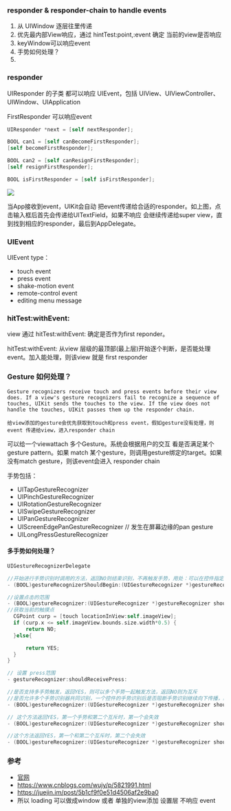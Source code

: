 ### responder & responder-chain to handle events

1. 从 UIWindow 逐层往里传递
2. 优先最内部View响应，通过 hintTest:point,:event 确定 当前的view是否响应
3. keyWindow可以响应event
4. 手势如何处理？
5. 

### responder

UIResponder 的子类 都可以响应 UIEvent，包括 UIView、UIViewController、UIWindow、UIApplication

FirstResponder 可以响应event

``` Swift
UIResponder *next = [self nextResponder];

BOOL can1 = [self canBecomeFirstResponder];
[self becomeFirstResponder];

BOOL can2 = [self canResignFirstResponder];
[self resignFirstResponder];

BOOL isFirstResponder = [self isFirstResponder];
```

![](https://docs-assets.developer.apple.com/published/7c21d852b9/f17df5bc-d80b-4e17-81cf-4277b1e0f6e4.png)

当App接收到event，UIKit会自动 把event传递给合适的responder。如上图，点击输入框后首先会传递给UITextField，如果不响应 会继续传递给super view，直到找到相应的responder，最后到AppDelegate。

### UIEvent
UIEvent type：
- touch event
- press event
- shake-motion event
- remote-control event
- editing menu message

### hitTest:withEvent:

view 通过 hitTest:withEvent: 确定是否作为first reponder。

hitTest:withEvent: 从view 层级的最顶部(最上层)开始逐个判断，是否能处理event。加入能处理，则该view 就是 first responder

### Gesture 如何处理？

```
Gesture recognizers receive touch and press events before their view does. If a view's gesture recognizers fail to recognize a sequence of touches, UIKit sends the touches to the view. If the view does not handle the touches, UIKit passes them up the responder chain. 

给view添加的gesture会优先获取到touch和press event，假如gesture没有处理，则event 传递给view，进入responder chain

```

可以给一个viewattach 多个Gesture。系统会根据用户的交互 看是否满足某个gesture pattern。如果 match 某个gesture，则调用gesture绑定的target。如果没有match gesture，则该event会进入 responder chain 

手势包括：
- UITapGestureRecognizer
- UIPinchGestureRecognizer
- UIRotationGestureRecognizer
- UISwipeGestureRecognizer
- UIPanGestureRecognizer
- UIScreenEdgePanGestureRecognizer  // 发生在屏幕边缘的pan gesture
- UILongPressGestureRecognizer

#### 多手势如何处理？

``` Swift
UIGestureRecognizerDelegate 

//开始进行手势识别时调用的方法，返回NO则结束识别，不再触发手势，用处：可以在控件指定的位置使用手势识别
- (BOOL)gestureRecognizerShouldBegin:(UIGestureRecognizer *)gestureRecognizer;

//设置点击的范围
- (BOOL)gestureRecognizer:(UIGestureRecognizer *)gestureRecognizer shouldReceiveTouch:(UITouch *)touch{
//获取当前的触摸点
  CGPoint curp = [touch locationInView:self.imageView];
  if (curp.x <= self.imageView.bounds.size.width*0.5) {
      return NO;
  }else{

      return YES;
  }
}

// 设置 press范围
- gestureRecognizer:shouldReceivePress:

//是否支持多手势触发，返回YES，则可以多个手势一起触发方法，返回NO则为互斥
//是否允许多个手势识别器共同识别，一个控件的手势识别后是否阻断手势识别继续向下传播，默认返回NO；如果为YES，响应者链上层对象触发手势识别后，如果下层对象也添加了手势并成功识别也会继续执行，否则上层对象识别后则不再继续传播
- (BOOL)gestureRecognizer:(UIGestureRecognizer *)gestureRecognizer shouldRecognizeSimultaneouslyWithGestureRecognizer:(UIGestureRecognizer *)otherGestureRecognizer;

// 这个方法返回YES，第一个手势和第二个互斥时，第一个会失效
- (BOOL)gestureRecognizer:(UIGestureRecognizer *)gestureRecognizer shouldRequireFailureOfGestureRecognizer:(UIGestureRecognizer *)otherGestureRecognizer NS_AVAILABLE_IOS(7_0);

//这个方法返回YES，第一个和第二个互斥时，第二个会失效
- (BOOL)gestureRecognizer:(UIGestureRecognizer *)gestureRecognizer shouldBeRequiredToFailByGestureRecognizer:(UIGestureRecognizer *)otherGestureRecognizer NS_AVAILABLE_IOS(7_0);
```

### 参考
- [官网](https://developer.apple.com/documentation/uikit/touches_presses_and_gestures/using_responders_and_the_responder_chain_to_handle_events?language=objc)
- https://www.cnblogs.com/wujy/p/5821991.html
- https://juejin.im/post/5b1cf9f0e51d4506af2e9ba0
- 所以 loading 可以做成window 或者 单独的view添加 设置层 不响应 event

